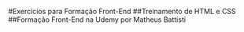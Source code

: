 #Exercícios para Formação Front-End
##Treinamento de HTML e CSS
##Formação Front-End na Udemy por Matheus Battisti
